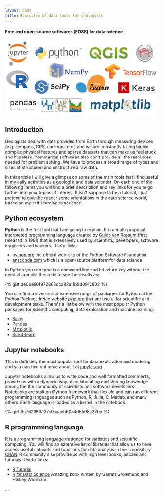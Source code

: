 ```yaml
---
layout: post
title: Ecosystem of data tools for geologists
---
```

#### Free and open-source softwares (FOSS) for data science

![Ecosystem of tools](https://raw.githubusercontent.com/gcmatos/gcmatos.github.io/master/images/foss.png)

## Introduction

Geologists deal with data provided from Earth through measuring devices (e.g. compass, GPS, cameras, etc.) and we are constantly facing highly complex physical features and sparse datasets that can make us feel stuck and hopeless. Commercial softwares also don't provide all the resources needed for problem solving. We have to process a broad range of types and sizes of structured and unstructured raw data.

In this article I will give a glimpse on some of the main tools that I find useful in my daily activities as a geologist and data scientist. On each one of the following items you will find a brief description and key links for you to go further into your topics of interest. It isn't suppose to be a tutorial, I just pretend to give the reader some orientations in the data science world, based on my self-learning experience.

## Python ecosystem

**Python** is the first tool that I am going to explain. It is a multi-proposal interpreted programming language created by [Guido van Rossum](https://gvanrossum.github.io//) (first released in 1991) that is extensively used by scientists, developers, software engineers and hackers.
  Useful links:
- [python.org](https://www.python.org/) the official web-site of the Python Software Foundation
- [anaconda.com](https://www.anaconda.com/) which is a open-source platform for data science

In Python you can type in a command line and hit return key without the need of compile the code to see the results as:

{% gist de0be80f972868dca82a11b9d0912802 %}

You can find a diverse and extensive range of packages for Python at the Python Package Index website [pypi.org](https://pypi.org) that are useful for scientific and development tasks. There's a list below with the most popular Python packages for scientific computing, data exploration and machine learning:
- [Scipy](https://scipy.org)
- [Pandas](https://pandas.pydata.org)
- [Matplotlib](https://matplotlib.org)
- [Scikit-learn](http://scikit-learn.org/stable/)

## Jupyter notebooks
This is definitely the most popular tool for data exploration and modeling and you can find out more about it at [jupyter.org](http://jupyter.org)

Jupyter notebooks allow us to write code and well formatted comments, provide us with a dynamic way of collaborating and sharing knowledge among the the community of scientists and software developers. Notebooks are built on iPython framework that flexible and can run different programming languages such as Python, R, Julia, C, Matlab, and many others. Each language is loaded as a kernel in the notebook.

{% gist 9c762383a27c0aaaeb60a4d6508a22be %}

## R programming language
R is a programming language designed for statistics and scientific computing. You will find an extensive list of libraries that allow us to have access useful datasets and functions for data analysis in their repository [CRAN](https://cran.r-project.org/). R community also provide us with high level books, articles and tutorials.
  Useful links:
  - [R Tutorial](https://www.statmethods.net/r-tutorial/index.html)
  - [R for Data Science](http://r4ds.had.co.nz/) Amazing book written by Garrett Grolemund and Hadley Wickham.

...
